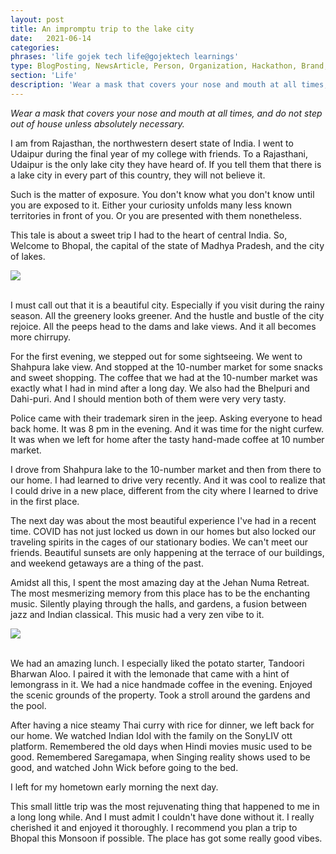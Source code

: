 ```yaml
---
layout: post
title: An impromptu trip to the lake city
date:   2021-06-14
categories:
phrases: 'life gojek tech life@gojektech learnings'
type: BlogPosting, NewsArticle, Person, Organization, Hackathon, Brand, Atlas, Guide, Failures, Learnings
section: 'Life'
description: 'Wear a mask that covers your nose and mouth at all times, and do not step out of house unless absolutely necessary.'
---
```


*Wear a mask that covers your nose and mouth at all times, and do not step out of house unless absolutely necessary.*

I am from Rajasthan, the northwestern desert state of India. I went to Udaipur during the final year of my college with friends. To a Rajasthani, Udaipur is the only lake city they have heard of. If you tell them that there is a lake city in every part of this country, they will not believe it.

Such is the matter of exposure. You don't know what you don't know until you are exposed to it. Either your curiosity unfolds many less known territories in front of you. Or you are presented with them nonetheless.

This tale is about a sweet trip I had to the heart of central India. So, Welcome to Bhopal, the capital of the state of Madhya Pradesh, and the city of lakes.

<div style="text-align:left"><img src="lakecity.jpeg" /></div>

<br>

I must call out that it is a beautiful city. Especially if you visit during the rainy season. All the greenery looks greener. And the hustle and bustle of the city rejoice. All the peeps head to the dams and lake views. And it all becomes more chirrupy.

For the first evening, we stepped out for some sightseeing. We went to Shahpura lake view. And stopped at the 10-number market for some snacks and sweet shopping.
The coffee that we had at the 10-number market was exactly what I had in mind after a long day. We also had the Bhelpuri and Dahi-puri. And I should mention both of them were very very tasty.

Police came with their trademark siren in the jeep. Asking everyone to head back home. It was 8 pm in the evening. And it was time for the night curfew. It was when we left for home after the tasty hand-made coffee at 10 number market.

I drove from Shahpura lake to the 10-number market and then from there to our home. I had learned to drive very recently. And it was cool to realize that I could drive in a new place, different from the city where I learned to drive in the first place.

The next day was about the most beautiful experience I've had in a recent time. COVID has not just locked us down in our homes but also locked our traveling spirits in the cages of our stationary bodies. We can't meet our friends. Beautiful sunsets are only happening at the terrace of our buildings, and weekend getaways are a thing of the past.

Amidst all this, I spent the most amazing day at the Jehan Numa Retreat. The most mesmerizing memory from this place has to be the enchanting music. Silently playing through the halls, and gardens, a fusion between jazz and Indian classical. This music had a very zen vibe to it.


<div style="text-align:left"><img src="jehannuma.jpeg" /></div>

<br>

We had an amazing lunch. I especially liked the potato starter, Tandoori Bharwan Aloo. I paired it with the lemonade that came with a hint of lemongrass in it. We had a nice handmade coffee in the evening. Enjoyed the scenic grounds of the property. Took a stroll around the gardens and the pool.

After having a nice steamy Thai curry with rice for dinner, we left back for our home. We watched Indian Idol with the family on the SonyLIV ott platform. Remembered the old days when Hindi movies music used to be good. Remembered Saregamapa, when Singing reality shows used to be good, and watched John Wick before going to the bed.

I left for my hometown early morning the next day.

This small little trip was the most rejuvenating thing that happened to me in a long long while. And I must admit I couldn't have done without it. I really cherished it and enjoyed it thoroughly. I recommend you plan a trip to Bhopal this Monsoon if possible. The place has got some really good vibes.
